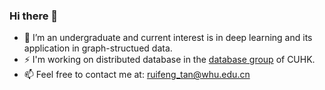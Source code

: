 ### Hi there 👋

<!--
**Ruifeng-Tan/Ruifeng-Tan** is a ✨ _special_ ✨ repository because its `README.md` (this file) appears on your GitHub profile.

Here are some ideas to get you started:

- 🔭 I’m currently working on ...
- 🌱 I’m currently learning ...
- 👯 I’m looking to collaborate on ...
- 🤔 I’m looking for help with ...
- 💬 Ask me about ...
- 📫 How to reach me: ...
- 😄 Pronouns: ...
- ⚡ Fun fact: ...
-->

- 🔭 I’m an undergraduate and current interest is in deep learning and its application in graph-structued data.
- ⚡ I'm working on distributed database in the [database group](http://dbgroup.se.cuhk.edu.hk/people) of CUHK.
- 📫 Feel free to contact me at: ruifeng_tan@whu.edu.cn
